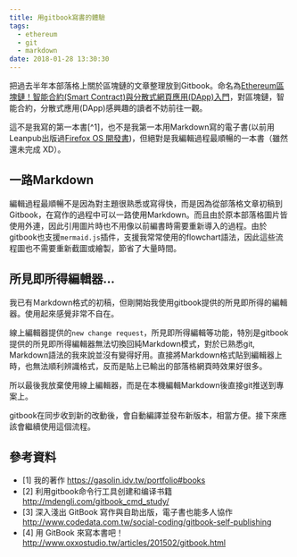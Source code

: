 ```yaml
---
title: 用gitbook寫書的體驗
tags:
  - ethereum
  - git
  - markdown
date: 2018-01-28 13:30:30
---
```


把過去半年本部落格上關於區塊鏈的文章整理放到Gitbook。命名為[Ethereum區塊鏈！智能合約(Smart Contract)與分散式網頁應用(DApp)入門](https://www.gitbook.com/book/gasolin/learn-ethereum-dapp/details)，對區塊鏈，智能合約，分散式應用(DApp)感興趣的讀者不妨前往一觀。

這不是我寫的第一本書[^1]，也不是我第一本用Markdown寫的電子書(以前用Leanpub出版過[Firefox OS 開發書](https://leanpub.com/gaiafromabove))，但絕對是我編輯過程最順暢的一本書（雖然還未完成 XD）。

## 一路Markdown

編輯過程最順暢不是因為對主題很熟悉或寫得快，而是因為從部落格文章初稿到Gitbook，在寫作的過程中可以一路使用Markdown。而且由於原本部落格圖片皆使用外連，因此引用圖片時也不用像以前編書時需要重新導入的過程。由於gitbook也支援`mermaid.js`插件，支援我常常使用的flowchart語法，因此這些流程圖也不需要重新截圖或繪製，節省了大量時間。

## 所見即所得編輯器...

我已有Ｍarkdown格式的初稿，但剛開始我使用gitbook提供的所見即所得的編輯器。使用起來感覺非常不自在。

線上編輯器提供的`new change request`，所見即所得編輯等功能，特別是gitbook提供的所見即所得編輯器無法切換回純Markdown模式，對於已熟悉git, Markdown語法的我來說並沒有變得好用。直接將Markdown格式貼到編輯器上時，也無法順利辨識格式，反而是貼上已輸出的部落格網頁時效果好很多。

所以最後我放棄使用線上編輯器，而是在本機編輯Markdown後直接git推送到專案上。

gitbook在同步收到新的改動後，會自動編譯並發布新版本，相當方便。接下來應該會繼續使用這個流程。


## 參考資料

* [1] 我的著作 https://gasolin.idv.tw/portfolio#books
* [2] 利用gitbook命令行工具创建和编译书籍 http://mdengli.com/gitbook_cmd_study/
* [3] 深入淺出 GitBook 寫作與自助出版，電子書也能多人協作 http://www.codedata.com.tw/social-coding/gitbook-self-publishing
* [4] 用 GitBook 來寫本書吧！http://www.oxxostudio.tw/articles/201502/gitbook.html
